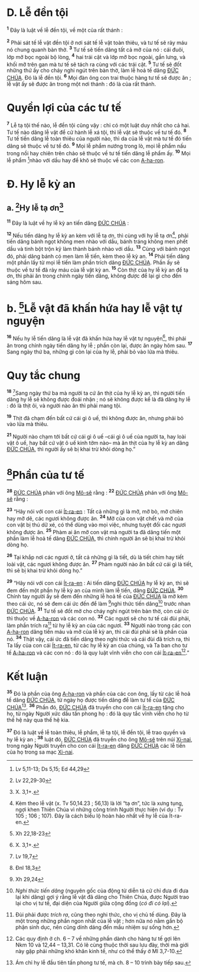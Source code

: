 # D. Lễ đền tội
<sup><b>1</b></sup> Đây là luật về lễ đền tội, về một của rất thánh :

<sup><b>2</b></sup> Phải sát tế lễ vật đền tội ở nơi sát tế lễ vật toàn thiêu, và tư tế sẽ rảy máu nó chung quanh bàn thờ. <sup><b>3</b></sup> Tư tế sẽ tiến dâng tất cả mỡ của nó : cái đuôi, lớp mỡ bọc ngoài bộ lòng, <sup><b>4</b></sup> hai trái cật và lớp mỡ bọc ngoài, gần lưng, và khối mỡ trên gan mà tư tế sẽ tách ra cùng với các trái cật. <sup><b>5</b></sup> Tư tế sẽ đốt những thứ ấy cho cháy nghi ngút trên bàn thờ, làm lễ hoả tế dâng [ĐỨC CHÚA](). Đó là lễ đền tội. <sup><b>6</b></sup> Mọi đàn ông con trai thuộc hàng tư tế sẽ được ăn ; lễ vật ấy sẽ được ăn trong một nơi thánh : đó là của rất thánh.


# Quyền lợi của các tư tế
<sup><b>7</b></sup> Lễ tạ tội thế nào, lễ đền tội cũng vậy : chỉ có một luật duy nhất cho cả hai. Tư tế nào dâng lễ vật để cử hành lễ xá tội, thì lễ vật sẽ thuộc về tư tế đó. <sup><b>8</b></sup> Tư tế tiến dâng lễ toàn thiêu của người nào, thì da của lễ vật mà tư tế đó tiến dâng sẽ thuộc về tư tế đó. <sup><b>9</b></sup> Mọi lễ phẩm nướng trong lò, mọi lễ phẩm nấu trong nồi hay chiên trên chảo sẽ thuộc về tư tế tiến dâng lễ phẩm ấy. <sup><b>10</b></sup> Mọi lễ phẩm [^1*]nhào với dầu hay để khô sẽ thuộc về các con [A-ha-ron]().


# Đ. Hy lễ kỳ an

## a. [^2*]Hy lễ tạ ơn[^1]
<sup><b>11</b></sup> Đây là luật về hy lễ kỳ an tiến dâng [ĐỨC CHÚA]() :

<sup><b>12</b></sup> Nếu tiến dâng hy lễ kỳ an kèm với lễ tạ ơn, thì cùng với hy lễ tạ ơn[^2], phải tiến dâng bánh ngọt không men nhào với dầu, bánh tráng không men phết dầu và tinh bột trộn kỹ làm thành bánh nhào với dầu. <sup><b>13</b></sup> Cùng với bánh ngọt đó, phải dâng bánh có men làm lễ tiến, kèm theo lễ kỳ an. <sup><b>14</b></sup> Phải tiến dâng một phần lấy từ mọi lễ tiến làm phần trích dâng [ĐỨC CHÚA](). Phần ấy sẽ thuộc về tư tế đã rảy máu của lễ vật kỳ an. <sup><b>15</b></sup> Còn thịt của hy lễ kỳ an để tạ ơn, thì phải ăn trong chính ngày tiến dâng, không được để lại gì cho đến sáng hôm sau.


# b. [^3*]Lễ vật đã khấn hứa hay lễ vật tự nguyện
<sup><b>16</b></sup> Nếu hy lễ tiến dâng là lễ vật đã khấn hứa hay lễ vật tự nguyện[^3], thì phải ăn trong chính ngày tiến dâng hy lễ ; phần còn lại, được ăn ngày hôm sau. <sup><b>17</b></sup> Sang ngày thứ ba, những gì còn lại của hy lễ, phải bỏ vào lửa mà thiêu.


# Quy tắc chung
<sup><b>18</b></sup> [^4*]Sang ngày thứ ba mà người ta cứ ăn thịt của hy lễ kỳ an, thì người tiến dâng hy lễ sẽ không được đoái nhận ; nó sẽ không được kể là đã dâng hy lễ : đó là thịt ôi, và người nào ăn thì phải mang tội.

<sup><b>19</b></sup> Thịt đã chạm đến bất cứ cái gì ô uế, thì không được ăn, nhưng phải bỏ vào lửa mà thiêu.

<sup><b>21</b></sup> Người nào chạm tới bất cứ cái gì ô uế –cái gì ô uế của người ta, hay loài vật ô uế, hay bất cứ vật ô uế kinh tởm nào– mà ăn thịt của hy lễ kỳ an dâng [ĐỨC CHÚA](), thì người ấy sẽ bị khai trừ khỏi dòng họ.”


# [^6*]Phần của tư tế
<sup><b>28</b></sup> [ĐỨC CHÚA]() phán với ông [Mô-sê]() rằng : <sup><b>22</b></sup> [ĐỨC CHÚA]() phán với ông [Mô-sê]() rằng :

<sup><b>23</b></sup> “Hãy nói với con cái [Ít-ra-en]() : Tất cả những gì là mỡ, mỡ bò, mỡ chiên hay mỡ dê, các ngươi không được ăn. <sup><b>24</b></sup> Mỡ của con vật chết và mỡ của con vật bị thú dữ xé, có thể dùng vào mọi việc, nhưng tuyệt đối các ngươi không được ăn. <sup><b>25</b></sup> Phàm ai ăn mỡ con vật mà người ta đã dâng tiến một phần làm lễ hoả tế dâng [ĐỨC CHÚA](), thì chính người ăn sẽ bị khai trừ khỏi dòng họ.

<sup><b>26</b></sup> Tại khắp nơi các ngươi ở, tất cả những gì là tiết, dù là tiết chim hay tiết loài vật, các ngươi không được ăn. <sup><b>27</b></sup> Phàm người nào ăn bất cứ cái gì là tiết, thì sẽ bị khai trừ khỏi dòng họ.”

<sup><b>29</b></sup> “Hãy nói với con cái [Ít-ra-en]() : Ai tiến dâng [ĐỨC CHÚA]() hy lễ kỳ an, thì sẽ đem đến một phần hy lễ kỳ an của mình làm lễ tiến, dâng [ĐỨC CHÚA](). <sup><b>30</b></sup> Chính tay người ấy sẽ đem đến những lễ hoả tế của [ĐỨC CHÚA]() là mỡ kèm theo cái ức, nó sẽ đem cái ức đến để làm [^7*]nghi thức tiến dâng[^5] trước nhan [ĐỨC CHÚA](). <sup><b>31</b></sup> Tư tế sẽ đốt mỡ cho cháy nghi ngút trên bàn thờ, còn cái ức thì thuộc về [A-ha-ron]() và các con nó. <sup><b>32</b></sup> Các ngươi sẽ cho tư tế cái đùi phải, làm phần trích ra[^6] từ hy lễ kỳ an của các ngươi. <sup><b>33</b></sup> Người nào trong các con [A-ha-ron]() dâng tiến máu và mỡ của lễ kỳ an, thì cái đùi phải sẽ là phần của nó. <sup><b>34</b></sup> Thật vậy, cái ức đã tiến dâng theo nghi thức và cái đùi đã trích ra, thì Ta lấy của con cái [Ít-ra-en](), từ các hy lễ kỳ an của chúng, và Ta ban cho tư tế [A-ha-ron]() và các con nó : đó là quy luật vĩnh viễn cho con cái [Ít-ra-en]()[^7].”


# Kết luận
<sup><b>35</b></sup> Đó là phần của ông [A-ha-ron]() và phần của các con ông, lấy từ các lễ hoả tế dâng [ĐỨC CHÚA](), từ ngày họ được tiến dâng để làm tư tế của [ĐỨC CHÚA]()[^8]. <sup><b>36</b></sup> Phần đó, [ĐỨC CHÚA]() đã truyền cho con cái [Ít-ra-en]() tặng cho họ, từ ngày Người xức dầu tấn phong họ : đó là quy tắc vĩnh viễn cho họ từ thế hệ này qua thế hệ kia.

<sup><b>37</b></sup> Đó là luật về lễ toàn thiêu, lễ phẩm, lễ tạ tội, lễ đền tội, lễ trao quyền và hy lễ kỳ an ; <sup><b>38</b></sup> luật đó, [ĐỨC CHÚA]() đã truyền cho ông [Mô-sê]() trên núi [Xi-nai](), trong ngày Người truyền cho con cái [Ít-ra-en]() dâng [ĐỨC CHÚA]() các lễ tiến của họ trong sa mạc [Xi-nai]().

[^1]: X. 3,1+.
[^2]: Kèm theo lễ vật (x. Tv 50,14.23 ; 56,13) là lời “tạ ơn”, tức là xưng tụng, ngợi khen Thiên Chúa vì những công trình Người thực hiện (ví dụ : Tv 105 ; 106 ; 107). Đây là cách biểu lộ hoàn hảo nhất về hy lễ của Ít-ra-en.
[^3]: X. 3,1+.
[^5]: *Nghi thức tiến dâng* (nguyên gốc của động từ diễn tả cử chỉ đưa đi đưa lại khi dâng) gợi ý rằng lễ vật đã dâng cho Thiên Chúa, được Người trao lại cho vị tư tế, đại diện của Người giữa cộng đồng (*có đi có lại*).
[^6]: Đùi phải được *trích ra*, cũng theo nghi thức, cho vị chủ tế dùng. Đây là một trong những phần ngon nhất của lễ vật ; hơn nữa nó nằm gần bộ phận sinh dục, nên cũng dính dáng đến mầu nhiệm sự sống hơn.
[^7]: Các quy định ở ch. 6 – 7 về những phần dành cho hàng tư tế gợi lên Nkm 10 và 12,44 – 13,31. Có lẽ cùng thuộc thời sau lưu đày, thời mà giới này gặp phải những khó khăn kinh tế, như có thể thấy ở Ml 3,7-10.
[^8]: Ám chỉ hy lễ đầu tiên tấn phong tư tế, mà ch. 8 – 10 trình bày tiếp sau.
[^1*]: Lv 5,11-13; Ds 5,15; Ed 44,29
[^2*]: Lv 22,29-30
[^3*]: Xh 22,18-23
[^4*]: Lv 19,7
[^6*]: Đnl 18,3
[^7*]: Xh 29,24